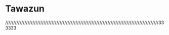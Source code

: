 # Tawazun

////////////////////////////////////////////////////////////////////////////////////////////////333333
